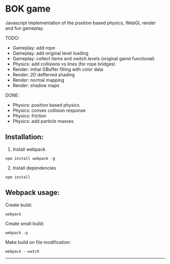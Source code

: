 # BOK game

Javascript implementation of the position based physics, WebGL render and fun gameplay.

TODO:
* Gameplay: add rope
* Gameplay: add original level loading
* Gameplay: collect items and switch levels (original game functional)
* Physics: add collisions vs lines (for rope bridges)
* Render: initial GBuffer filling with color data
* Render: 2D defferred shading
* Render: normal mapping
* Render: shadow maps

DONE:
* Physics: position based physics
* Physics: convex collision response
* Physics: friction
* Physics: add particle masses


Installation:
-----------------------------------------------------------------------

1. Install webpack

```
npm install webpack -g
```

2. Install dependencies

````
npm install
````

Webpack usage:
-----------------------------------------------------------------------

Create build:

````
webpack
````

Create small build:

````
webpack -p
````

Make build on file modification:

````
webpack --watch
````
-----------------------------------------------------------------------

